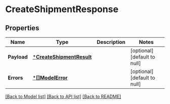 # CreateShipmentResponse

## Properties
Name | Type | Description | Notes
------------ | ------------- | ------------- | -------------
**Payload** | [***CreateShipmentResult**](CreateShipmentResult.md) |  | [optional] [default to null]
**Errors** | [***[]ModelError**](array.md) |  | [optional] [default to null]

[[Back to Model list]](../README.md#documentation-for-models) [[Back to API list]](../README.md#documentation-for-api-endpoints) [[Back to README]](../README.md)

